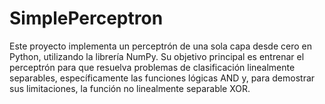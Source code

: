# SimplePerceptron
Este proyecto implementa un perceptrón de una sola capa desde cero en Python, utilizando la librería NumPy. Su objetivo principal es entrenar el perceptrón para que resuelva problemas de clasificación linealmente separables, específicamente las funciones lógicas AND y, para demostrar sus limitaciones, la función no linealmente separable XOR.
